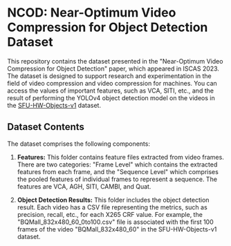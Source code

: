 # NCOD: Near-Optimum Video Compression for Object Detection Dataset

This repository contains the dataset presented in the "Near-Optimum Video Compression for Object Detection" paper, which appeared in ISCAS 2023.\
The dataset is designed to support research and experimentation in the field of video compression and video compression for machines. You can access the values of important features, such as VCA, SITI, etc., and the result of performing the YOLOv4 object detection model on the videos in the [SFU-HW-Objects-v1](https://www.sciencedirect.com/science/article/pii/S2352340920315808) dataset.

## Dataset Contents

The dataset comprises the following components:

1. **Features:** This folder contains feature files extracted from video frames. There are two categories: "Frame Level" which contains the extracted features from each frame, and the "Sequence Level" which comprises the pooled features of individual frames to represent a sequence. 
    The features are VCA, AGH, SITI, CAMBI, and Quat.

2. **Object Detection Results:** This folder includes the object detection result. Each video has a CSV file representing the metrics, such as precision, recall, etc., for each X265 CRF value. For example, the "BQMall_832x480_60_0to100.csv" file is associated with the first 100 frames of the video "BQMall_832x480_60" in the SFU-HW-Objects-v1 dataset.
